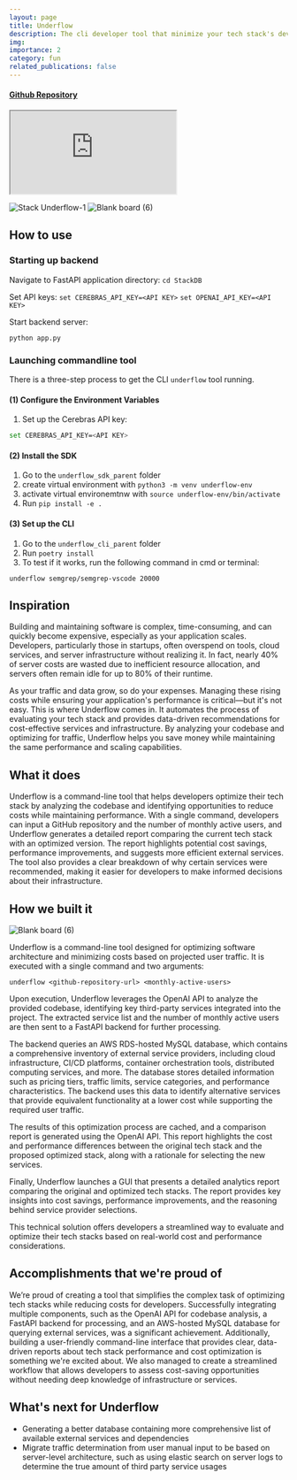 ```yaml
---
layout: page
title: Underflow
description: The cli developer tool that minimize your tech stack's development cost
img:
importance: 2
category: fun
related_publications: false
---
```


#### [Github Repository](https://github.com/stevensusas/Underflow)

<div class="embed-responsive embed-responsive-16by9">
  <iframe class="embed-responsive-item" src="https://github.com/user-attachments/assets/d75a332f-8644-428d-b918-cf5b7dcd94f0" allowfullscreen></iframe>
</div>

![Stack Underflow-1](https://github.com/user-attachments/assets/ecaf0379-86c2-492f-b9ef-79fd9a5e29de)
![Blank board (6)](https://github.com/user-attachments/assets/f94681f3-4716-465b-b155-c8f0c13e2b02)

## How to use

### Starting up backend

Navigate to FastAPI application directory:
`cd StackDB`

Set API keys:
`set CEREBRAS_API_KEY=<API KEY>`
`set OPENAI_API_KEY=<API KEY>`

Start backend server:

`python app.py`

### Launching commandline tool

There is a three-step process to get the CLI `underflow` tool running.

#### (1) Configure the Environment Variables

1. Set up the Cerebras API key:

```bash
set CEREBRAS_API_KEY=<API KEY>
```

#### (2) Install the SDK

1. Go to the `underflow_sdk_parent` folder
2. create virtual environment with `python3 -m venv underflow-env`
3. activate virtual environemtnw with `source underflow-env/bin/activate `
4. Run `pip install -e .`

#### (3) Set up the CLI

1. Go to the `underflow_cli_parent` folder
2. Run `poetry install`
3. To test if it works, run the following command in cmd or terminal:

```
underflow semgrep/semgrep-vscode 20000
```

## Inspiration

Building and maintaining software is complex, time-consuming, and can quickly become expensive, especially as your application scales. Developers, particularly those in startups, often overspend on tools, cloud services, and server infrastructure without realizing it. In fact, nearly 40% of server costs are wasted due to inefficient resource allocation, and servers often remain idle for up to 80% of their runtime.

As your traffic and data grow, so do your expenses. Managing these rising costs while ensuring your application's performance is critical—but it's not easy. This is where Underflow comes in. It automates the process of evaluating your tech stack and provides data-driven recommendations for cost-effective services and infrastructure. By analyzing your codebase and optimizing for traffic, Underflow helps you save money while maintaining the same performance and scaling capabilities.

## What it does

Underflow is a command-line tool that helps developers optimize their tech stack by analyzing the codebase and identifying opportunities to reduce costs while maintaining performance. With a single command, developers can input a GitHub repository and the number of monthly active users, and Underflow generates a detailed report comparing the current tech stack with an optimized version. The report highlights potential cost savings, performance improvements, and suggests more efficient external services. The tool also provides a clear breakdown of why certain services were recommended, making it easier for developers to make informed decisions about their infrastructure.

## How we built it

![Blank board (6)](https://github.com/user-attachments/assets/f94681f3-4716-465b-b155-c8f0c13e2b02)

Underflow is a command-line tool designed for optimizing software architecture and minimizing costs based on projected user traffic. It is executed with a single command and two arguments:

```
underflow <github-repository-url> <monthly-active-users>
```

Upon execution, Underflow leverages the OpenAI API to analyze the provided codebase, identifying key third-party services integrated into the project. The extracted service list and the number of monthly active users are then sent to a FastAPI backend for further processing.

The backend queries an AWS RDS-hosted MySQL database, which contains a comprehensive inventory of external service providers, including cloud infrastructure, CI/CD platforms, container orchestration tools, distributed computing services, and more. The database stores detailed information such as pricing tiers, traffic limits, service categories, and performance characteristics. The backend uses this data to identify alternative services that provide equivalent functionality at a lower cost while supporting the required user traffic.

The results of this optimization process are cached, and a comparison report is generated using the OpenAI API. This report highlights the cost and performance differences between the original tech stack and the proposed optimized stack, along with a rationale for selecting the new services.

Finally, Underflow launches a GUI that presents a detailed analytics report comparing the original and optimized tech stacks. The report provides key insights into cost savings, performance improvements, and the reasoning behind service provider selections.

This technical solution offers developers a streamlined way to evaluate and optimize their tech stacks based on real-world cost and performance considerations.

## Accomplishments that we're proud of

We’re proud of creating a tool that simplifies the complex task of optimizing tech stacks while reducing costs for developers. Successfully integrating multiple components, such as the OpenAI API for codebase analysis, a FastAPI backend for processing, and an AWS-hosted MySQL database for querying external services, was a significant achievement. Additionally, building a user-friendly command-line interface that provides clear, data-driven reports about tech stack performance and cost optimization is something we're excited about. We also managed to create a streamlined workflow that allows developers to assess cost-saving opportunities without needing deep knowledge of infrastructure or services.

## What's next for Underflow

- Generating a better database containing more comprehensive list of available external services and dependencies
- Migrate traffic determination from user manual input to be based on server-level architecture, such as using elastic search on server logs to determine the true amount of third party service usages
